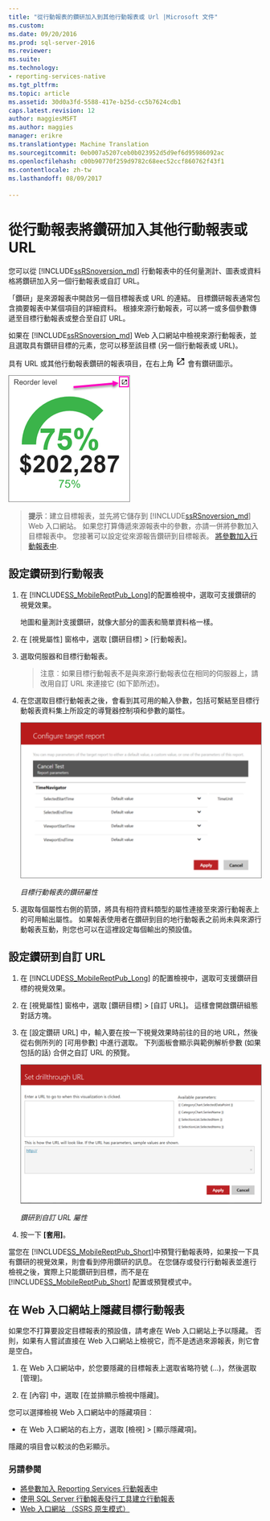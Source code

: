 ```yaml
---
title: "從行動報表的鑽研加入到其他行動報表或 Url |Microsoft 文件"
ms.custom: 
ms.date: 09/20/2016
ms.prod: sql-server-2016
ms.reviewer: 
ms.suite: 
ms.technology:
- reporting-services-native
ms.tgt_pltfrm: 
ms.topic: article
ms.assetid: 30d0a3fd-5588-417e-b25d-cc5b7624cdb1
caps.latest.revision: 12
author: maggiesMSFT
ms.author: maggies
manager: erikre
ms.translationtype: Machine Translation
ms.sourcegitcommit: 0eb007a5207ceb0b023952d5d9ef6d95986092ac
ms.openlocfilehash: c00b90770f259d9782c68eec52ccf860762f43f1
ms.contentlocale: zh-tw
ms.lasthandoff: 08/09/2017

---
```

# <a name="add-drillthrough-from-a-mobile-report-to-other-mobile-reports-or-urls"></a>從行動報表將鑽研加入其他行動報表或 URL
您可以從 [!INCLUDE[ssRSnoversion_md](../../includes/ssrsnoversion-md.md)] 行動報表中的任何量測計、圖表或資料格將鑽研加入另一個行動報表或自訂 URL。 

「鑽研」是來源報表中開啟另一個目標報表或 URL 的連結。 目標鑽研報表通常包含摘要報表中某個項目的詳細資料。 根據來源行動報表，可以將一或多個參數傳遞至目標行動報表或整合至自訂 URL。  
  
如果在 [!INCLUDE[ssRSnoversion_md](../../includes/ssrsnoversion-md.md)] Web 入口網站中檢視來源行動報表，並且選取具有鑽研目標的元素，您可以移至該目標 (另一個行動報表或 URL)。  

具有 URL 或其他行動報表鑽研的報表項目，在右上角 ![mobile-report-drill-through-icon](../../reporting-services/mobile-reports/media/mobile-report-drill-through-icon.png) 會有鑽研圖示。

![mobile-report-gauge-drill-through](../../reporting-services/mobile-reports/media/mobile-report-gauge-drill-through.png) 

>**提示**：建立目標報表，並先將它儲存到 [!INCLUDE[ssRSnoversion_md](../../includes/ssrsnoversion-md.md)] Web 入口網站。 如果您打算傳遞來源報表中的參數，亦請一併將參數加入目標報表中。 您接著可以設定從來源報告鑽研到目標報表。 [將參數加入行動報表中](../../reporting-services/mobile-reports/add-parameters-to-a-mobile-report-reporting-services.md).
 
## <a name="set-up-drillthrough-to-a-mobile-report"></a>設定鑽研到行動報表  

1. 在 [!INCLUDE[SS_MobileReptPub_Long](../../includes/ss-mobilereptpub-long.md)]的配置檢視中，選取可支援鑽研的視覺效果。   

   地圖和量測計支援鑽研，就像大部分的圖表和簡單資料格一樣。
   
2. 在 [視覺屬性] 窗格中，選取 [鑽研目標] > [行動報表]。  
3. 選取伺服器和目標行動報表。  

   >注意︰如果目標行動報表不是與來源行動報表位在相同的伺服器上，請改用自訂 URL 來連接它 (如下節所述)。  
 
4. 在您選取目標行動報表之後，會看到其可用的輸入參數，包括可繫結至目標行動報表資料集上所設定的導覽器控制項和參數的屬性。  

   ![mobile-report-drillthrough-target](../../reporting-services/mobile-reports/media/mobile-report-drillthrough-target.PNG)
   
   *目標行動報表的鑽研屬性*  
  
5. 選取每個屬性右側的箭頭，將具有相符資料類型的屬性連接至來源行動報表上的可用輸出屬性。 如果報表使用者在鑽研到目的地行動報表之前尚未與來源行動報表互動，則您也可以在這裡設定每個輸出的預設值。  
  
## <a name="set-up-a-drillthrough-to-a-custom-url"></a>設定鑽研到自訂 URL  
  
1. 在 [!INCLUDE[SS_MobileReptPub_Long](../../includes/ss-mobilereptpub-long.md)] 的配置檢視中，選取可支援鑽研目標的視覺效果。    
2. 在 [視覺屬性] 窗格中，選取 [鑽研目標] > [自訂 URL]。  這樣會開啟鑽研組態對話方塊。  
  
3. 在 [設定鑽研 URL] 中，輸入要在按一下視覺效果時前往的目的地 URL，然後從右側所列的 [可用參數] 中進行選取。 下列面板會顯示與範例解析參數 (如果包括的話) 合併之自訂 URL 的預覽。  
  
   ![mobile-report-drillthrough-url](../../reporting-services/mobile-reports/media/mobile-report-drillthrough-url.PNG)
  
   *鑽研到自訂 URL 屬性*  
  
4. 按一下 **[套用]**。  

  
當您在 [!INCLUDE[SS_MobileReptPub_Short](../../includes/ss-mobilereptpub-short.md)]中預覽行動報表時，如果按一下具有鑽研的視覺效果，則會看到停用鑽研的訊息。 在您儲存或發行行動報表並進行檢視之後，實際上只能鑽研到目標，而不是在 [!INCLUDE[SS_MobileReptPub_Short](../../includes/ss-mobilereptpub-short.md)] 配置或預覽模式中。  

## <a name="hide-a-target-mobile-report-on-the-web-portal"></a>在 Web 入口網站上隱藏目標行動報表
如果您不打算要設定目標報表的預設值，請考慮在 Web 入口網站上予以隱藏。 否則，如果有人嘗試直接在 Web 入口網站上檢視它，而不是透過來源報表，則它會是空白。

1. 在 Web 入口網站中，於您要隱藏的目標報表上選取省略符號 (...)，然後選取 [管理]。

2. 在 [內容] 中，選取 [在並排顯示檢視中隱藏]。

您可以選擇檢視 Web 入口網站中的隱藏項目︰ 

* 在 Web 入口網站的右上方，選取 [檢視] > [顯示隱藏項]。 

隱藏的項目會以較淡的色彩顯示。
    
### <a name="see-also"></a>另請參閱  
 
* [將參數加入 Reporting Services 行動報表中](../../reporting-services/mobile-reports/add-parameters-to-a-mobile-report-reporting-services.md)
* [使用 SQL Server 行動報表發行工具建立行動報表](../../reporting-services/mobile-reports/create-mobile-reports-with-sql-server-mobile-report-publisher.md) 
* [Web 入口網站 （SSRS 原生模式）](../../reporting-services/web-portal-ssrs-native-mode.md)


